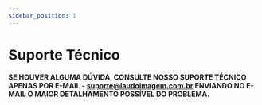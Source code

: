 ```yaml
---
sidebar_position: 1
---
```


# Suporte Técnico

**SE HOUVER ALGUMA DÚVIDA, CONSULTE NOSSO SUPORTE TÉCNICO APENAS
POR E-MAIL -
[suporte@laudoimagem.com.br](mailto:suporte@laudoimagem.com.br)
ENVIANDO NO E-MAIL O MAIOR DETALHAMENTO POSSÍVEL DO PROBLEMA.**